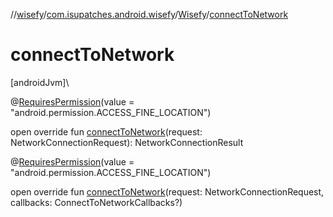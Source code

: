 //[wisefy](../../../index.md)/[com.isupatches.android.wisefy](../index.md)/[Wisefy](index.md)/[connectToNetwork](connect-to-network.md)

# connectToNetwork

[androidJvm]\

@[RequiresPermission](https://developer.android.com/reference/kotlin/androidx/annotation/RequiresPermission.html)(value = &quot;android.permission.ACCESS_FINE_LOCATION&quot;)

open override fun [connectToNetwork](connect-to-network.md)(request: NetworkConnectionRequest): NetworkConnectionResult

@[RequiresPermission](https://developer.android.com/reference/kotlin/androidx/annotation/RequiresPermission.html)(value = &quot;android.permission.ACCESS_FINE_LOCATION&quot;)

open override fun [connectToNetwork](connect-to-network.md)(request: NetworkConnectionRequest, callbacks: ConnectToNetworkCallbacks?)
